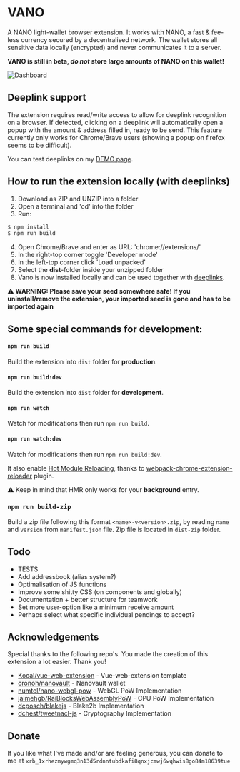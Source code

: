 # VANO
A NANO light-wallet browser extension. It works with  NANO, a fast & fee-less currency secured by a decentralised network. The wallet stores all sensitive data locally (encrypted) and never communicates it to a server. 

**VANO is still in beta, *do not* store large amounts of NANO on this wallet!**

![Dashboard](https://github.com/marekhoeven/VANO/blob/master/dashboard.png)

## Deeplink support
The extension requires read/write access to allow for deeplink recognition on a browser. If detected, clicking on a deeplink will automatically open a popup with the amount & address filled in, ready to be send. This feature currently only works for Chrome/Brave users (showing a popup on firefox seems to be difficult). 

You can test deeplinks on my [DEMO page](https://marekhoeven.github.io/deeplink/). 

## How to run the extension locally (with deeplinks)

1. Download as ZIP and UNZIP into a folder
2. Open a terminal and 'cd' into the folder
3. Run:
```bash
$ npm install
$ npm run build
```

4. Open Chrome/Brave and enter as URL: 'chrome://extensions/' 
5. In the right-top corner toggle 'Developer mode'
6. In the left-top corner click 'Load unpacked'
7. Select the **dist**-folder inside your unzipped folder
8. Vano is now installed locally and can be used together with [deeplinks](https://marekhoeven.github.io/deeplink/).

**:warning: WARNING: Please save your seed somewhere safe! If you uninstall/remove the extension, your imported seed is gone and has to be imported again**

## Some special commands for development:

#### `npm run build` 

Build the extension into `dist` folder for **production**.

#### `npm run build:dev` 

Build the extension into `dist` folder for **development**.

#### `npm run watch`

Watch for modifications then run `npm run build`.

#### `npm run watch:dev`

Watch for modifications then run `npm run build:dev`.

It also enable [Hot Module Reloading](https://webpack.js.org/concepts/hot-module-replacement), thanks to [webpack-chrome-extension-reloader](https://github.com/rubenspgcavalcante/webpack-chrome-extension-reloader) plugin. 

:warning: Keep in mind that HMR only works for your **background** entry.

### `npm run build-zip`

Build a zip file following this format `<name>-v<version>.zip`, by reading `name` and `version` from `manifest.json` file.
Zip file is located in `dist-zip` folder.

## Todo

- TESTS
- Add addressbook (alias system?)
- Optimalisation of JS functions
- Improve some shitty CSS (on components and globally)
- Documentation + better structure for teamwork 
- Set more user-option like a minimum receive amount
- Perhaps select what specific individual pendings to accept?

## Acknowledgements

Special thanks to the following repo's. You made the creation of this extension a lot easier. Thank you!

- [Kocal/vue-web-extension](https://github.com/Kocal/vue-web-extension) - Vue-web-extension template
- [cronoh/nanovault](https://github.com/cronoh/nanovault) - Nanovault wallet
- [numtel/nano-webgl-pow](https://github.com/numtel/nano-webgl-pow) - WebGL PoW Implementation
- [jaimehgb/RaiBlocksWebAssemblyPoW](https://github.com/jaimehgb/RaiBlocksWebAssemblyPoW) - CPU PoW Implementation
- [dcposch/blakejs](https://github.com/dcposch/blakejs) - Blake2b Implementation
- [dchest/tweetnacl-js](https://github.com/dchest/tweetnacl-js) - Cryptography Implementation

## Donate

If you like what I've made and/or are feeling generous, you can donate to me at
`xrb_1xrhezmywgmq3n13d5rdnntubdkafi8qnxjcmwj6wqhwis8go84m18639tue`
